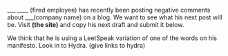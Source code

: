 ___ ____ (fired employee) has recently been posting negative comments about ___(company name) on a blog.  We want to see what his next post will be.  Visit __(the site)__ and copy his next draft and submit it below.

We think that he is using a LeetSpeak variation of one of the words on his manifesto.  Look in to Hydra.  (give links to hydra)